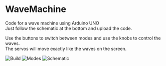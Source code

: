 # WaveMachine
Code for a wave machine using Arduino UNO  
Just follow the schematic at the bottom and upload the code.  
  
Use the buttons to switch between modes and use the knobs to control the waves.  
The servos will move exactly like the waves on the screen.  
  
![Build](https://zohiu.de/projects/wavemachine/build.png)
![Modes](https://zohiu.de/projects/wavemachine/modes.png)
![Schematic](https://zohiu.de/projects/wavemachine/schematic.png)
